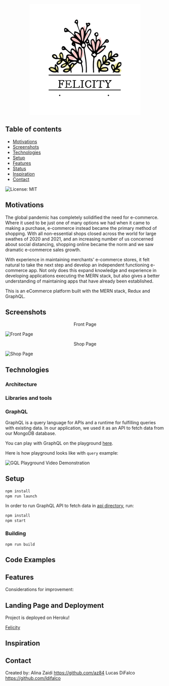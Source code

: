 <p align="center">
  <img src="client\src\assets\images\Felicity.png" />
</p>
<!-- 
# ![Logo](client\src\assets\images\Felicity.png)  -->


## Table of contents

- [Motivations](#motivations)
- [Screenshots](#screenshots)
- [Technologies](#technologies)
- [Setup](#setup)
- [Features](#features)
- [Status](#status)
- [Inspiration](#inspiration)
- [Contact](#contact)

![License: MIT](https://img.shields.io/badge/License-MIT-yellow.svg)

## Motivations
The global pandemic has completely solidified the need for e-commerce. Where it used to be just one of many options we had when it came to making a purchase, e-commerce instead became the primary method of shopping. With all non-essential shops closed across the world for large swathes of 2020 and 2021, and an increasing number of us concerned about social distancing, shopping online became the norm and we saw dramatic e-commerce sales growth. 

 With experience in maintaining merchants' e-commerce stores, it felt natural to take the next step and develop an independent functioning e-commerce app.  Not only does this expand knowledge and experience in developing applications executing the MERN stack, but also gives a better understanding of maintaining apps that have already been established.  

This is an eCommerce platform built with the MERN stack, Redux and GraphQL.

## Screenshots

<p align="center">Front Page</p>

![Front Page]()

<p align="center">Shop Page</p>

![Shop Page]()

## Technologies

### Architecture


### Libraries and tools


### GraphQL

GraphQL is a query language for APIs and a runtime for fulfilling queries with existing data. In our application, we used it as an API to fetch data from our MongoDB database.

You can play with GraphQL on the playground [here]().

Here is how playground looks like with `query` example:

![GQL Playground Video Demonstration]()

## Setup

```
npm install
npm run launch
```

In order to run GraphQL API to fetch data in [api directory](/api/v2/grapql-server/), run:

```
npm install
npm start
```

### Building


```
npm run build
```


## Code Examples


## Features


Considerations for improvement: 


## Landing Page and Deployment


Project is deployed on Heroku!

[Felicity]()

## Inspiration


## Contact

Created by: 
Alina Zaidi https://github.com/az84
Lucas DiFalco https://github.com/ldifalco